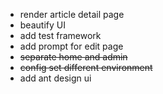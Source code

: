- render article detail page
- beautify UI
- add test framework
- add prompt for edit page
- ~~separate home and admin~~
- ~~config set different environment~~
- add ant design ui